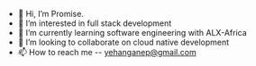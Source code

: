 - 👋 Hi, I’m Promise.
- 👀 I’m interested in full stack development
- 🌱 I’m currently learning software engineering with ALX-Africa
- 💞️ I’m looking to collaborate on cloud native development
- 📫 How to reach me -- yehanganep@gmail.com

<!---
nuel07/nuel07 is a ✨ special ✨ repository because its `README.md` (this file) appears on your GitHub profile.
You can click the Preview link to take a look at your changes.
--->
